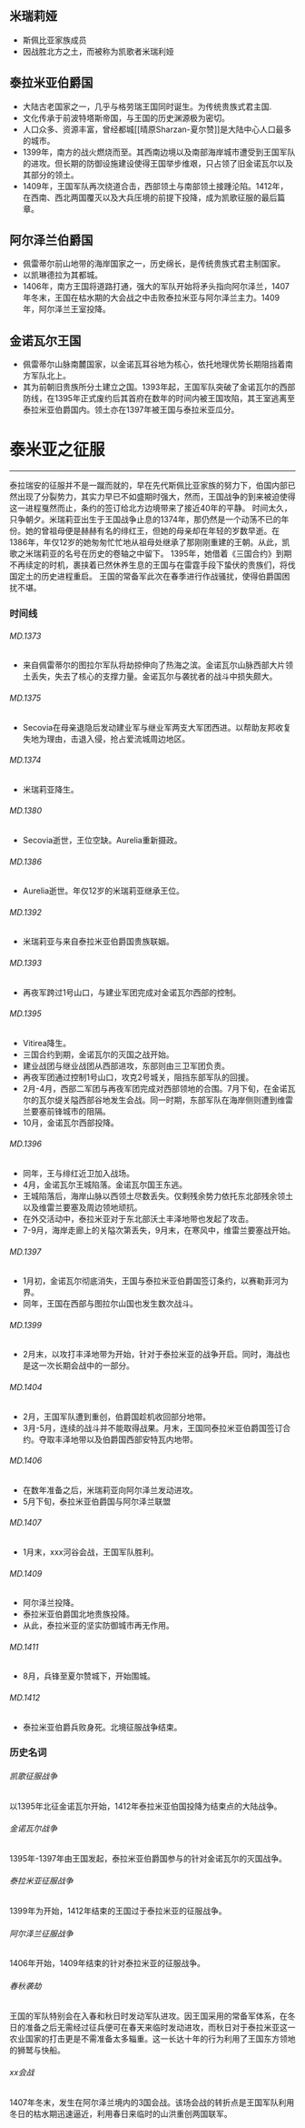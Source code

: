 ## 米瑞莉娅
- 斯佩比亚家族成员
- 因战胜北方之土，而被称为凯歌者米瑞利娅
## 泰拉米亚伯爵国
- 大陆古老国家之一，几乎与格劳瑞王国同时诞生。为传统贵族式君主国.
- 文化传承于前波特塔斯帝国，与王国的历史渊源极为密切。
- 人口众多、资源丰富，曾经都城[[晴原Sharzan-夏尔赞]]是大陆中心人口最多的城市。
- 1399年，南方的战火燃烧而至。其西南边境以及南部海岸城市遭受到王国军队的进攻。但长期的防御设施建设使得王国举步维艰，只占领了旧金诺瓦尔以及其部分的领土。
- 1409年，王国军队再次绕道合击，西部领土与南部领土接踵沦陷。1412年，在西南、西北两国覆灭以及大兵压境的前提下投降，成为凯歌征服的最后篇章。
## 阿尔泽兰伯爵国
- 佩雷蒂尔前山地带的海岸国家之一，历史绵长，是传统贵族式君主制国家。
- 以凯琳德拉为其都城。
- 1406年，南方王国将道路打通，强大的军队开始将矛头指向阿尔泽兰，1407年冬末，王国在枯水期的大会战之中击败泰拉米亚与阿尔泽兰主力。1409年，阿尔泽兰王室投降。
## 金诺瓦尔王国
- 佩雷蒂尔山脉南麓国家，以金诺瓦耳谷地为核心，依托地理优势长期阻挡着南方军队北上。
- 其为前朝旧贵族所分土建立之国。1393年起，王国军队突破了金诺瓦尔的西部防线，在1395年正式废约后其首府在数年的时间内被王国攻陷，其王室逃离至泰拉米亚伯爵国内。领土亦在1397年被王国与泰拉米亚瓜分。
# 泰米亚之征服
---
泰拉瑞安的征服并不是一蹴而就的，早在先代斯佩比亚家族的努力下，伯国内部已然出现了分裂势力，其实力早已不如盛期时强大，然而，王国战争的到来被迫使得这一进程戛然而止，条约的签订给北方边境带来了接近40年的平静。
时间太久，只争朝夕。米瑞莉亚出生于王国战争止息的1374年，那仍然是一个动荡不已的年份。她的曾祖母便是赫赫有名的绯红王，但她的母亲却在年轻的岁数早逝。在1386年，年仅12岁的她匆匆忙忙地从祖母处继承了那刚刚重建的王朝。从此，凯歌之米瑞莉亚的名号在历史的卷轴之中留下。
1395年，她借着《三国合约》到期不再续定的时机，裹挟着已然休养生息的王国与在雷霆手段下蛰伏的贵族们，将伐国定土的历史进程重启。
王国的常备军此次在春季进行作战骚扰，使得伯爵国困扰不堪。
### 时间线
###### MD.1373
- 来自佩雷蒂尔的图拉尔军队将劫掠伸向了热海之滨。金诺瓦尔山脉西部大片领土丢失，失去了核心的支撑力量。金诺瓦尔与袭扰者的战斗中损失颇大。
###### MD.1375
- Secovia在母亲退隐后发动建业军与继业军两支大军团西进。以帮助友邦收复失地为理由，击退入侵，抢占爱流城周边地区。
###### MD.1374
- 米瑞莉亚降生。
###### MD.1380
- Secovia逝世，王位空缺。Aurelia重新摄政。
###### MD.1386
- Aurelia逝世。年仅12岁的米瑞莉亚继承王位。
###### MD.1392
- 米瑞莉亚与来自泰拉米亚伯爵国贵族联姻。
###### MD.1393
- 再夜军跨过1号山口，与建业军团完成对金诺瓦尔西部的控制。
###### MD.1395
- Vitirea降生。
- 三国合约到期，金诺瓦尔的灭国之战开始。
- 建业战团与继业战团从西部进攻，东部则由三卫军团负责。
- 再夜军团通过控制1号山口，攻克2号城关，阻挡东部军队的回援。
- 2月-4月，西部二军团与再夜军团完成对西部领地的合围。7月下旬，在金诺瓦尔的瓦尔缇关隘西部谷地发生会战。同一时期，东部军队在海岸侧则遭到维雷兰要塞前锋城市的阻隔。
- 10月，金诺瓦尔西部投降。
###### MD.1396
- 同年，王与绯红近卫加入战场。
- 4月，金诺瓦尔王城陷落。金诺瓦尔国王东逃。
- 王城陷落后，海岸山脉以西领土尽数丢失。仅剩残余势力依托东北部残余领土以及维雷兰要塞及周边领地顽抗。
- 在外交活动中，泰拉米亚对于东北部沃土丰泽地带也发起了攻击。
- 7-9月，海岸走廊上的关隘次第丢失，9月末，在寒风中，维雷兰要塞战开始。
###### MD.1397
- 1月初，金诺瓦尔彻底消失，王国与泰拉米亚伯爵国签订条约，以赛勒菲河为界。
- 同年，王国在西部与图拉尔山国也发生数次战斗。
###### MD.1399
- 2月末，以攻打丰泽地带为开始，针对于泰拉米亚的战争开启。同时，海战也是这一次长期会战中的一部分。
###### MD.1404
- 2月，王国军队遭到重创，伯爵国趁机收回部分地带。
- 3月-5月，连续的战斗并不能取得战果。月末，王国同泰拉米亚伯爵国签订合约。夺取丰泽地带以及伯爵国西部安特瓦内地带。
###### MD.1406
- 在数年准备之后，米瑞莉亚向阿尔泽兰发动进攻。
- 5月下旬，泰拉米亚伯爵国与阿尔泽兰联盟
###### MD.1407
- 1月末，xxx河谷会战，王国军队胜利。
###### MD.1409
- 阿尔泽兰投降。
- 泰拉米亚伯爵国北地贵族投降。
- 从此，泰拉米亚的坚实防御城市再无作用。
###### MD.1411
- 8月，兵锋至夏尔赞城下，开始围城。
###### MD.1412
- 泰拉米亚伯爵兵败身死。北境征服战争结束。
### 历史名词
###### 凯歌征服战争
以1395年北征金诺瓦尔开始，1412年泰拉米亚伯国投降为结束点的大陆战争。
###### 金诺瓦尔战争
1395年-1397年由王国发起，泰拉米亚伯爵国参与的针对金诺瓦尔的灭国战争。
###### 泰拉米亚征服战争
1399年为开始，1412年结束的王国过于泰拉米亚的征服战争。
###### 阿尔泽兰征服战争
1406年开始，1409年结束的针对泰拉米亚的征服战争。
###### 春秋袭劫
王国的军队特别会在入春和秋日时发动军队进攻。因王国采用的常备军体系，在冬日的准备之后无需经过征兵便可在春天来临时发动进攻，而秋日对于泰拉米亚这一农业国家的打击更是不需准备太多辎重。这一长达十年的行为利用了王国东方领地的狮鹫与快船。
###### xx会战
1407年冬末，发生在阿尔泽兰境内的3国会战。该场会战的转折点是王国军队利用冬日的枯水期迅速逼近，利用春日来临时的山洪重创两国联军。
